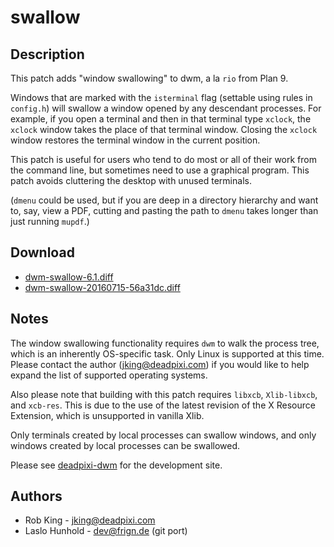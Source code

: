 swallow
=======

Description
-----------

This patch adds "window swallowing" to dwm, a la `rio` from Plan 9.

Windows that are marked with the `isterminal` flag (settable using rules in
`config.h`) will swallow a window opened by any descendant processes.
For example, if you open a terminal and then in that terminal type `xclock`,
the `xclock` window takes the place of that terminal window.
Closing the `xclock` window restores the terminal window in the current
position.

This patch is useful for users who tend to do most or all of their work
from the command line, but sometimes need to use a graphical program.
This patch avoids cluttering the desktop with unused terminals.

(`dmenu` could be used, but if you are deep in a directory hierarchy and
want to, say, view a PDF, cutting and pasting the path to `dmenu` takes
longer than just running `mupdf`.)

Download
--------

 * [dwm-swallow-6.1.diff](dwm-swallow-6.1.diff)
 * [dwm-swallow-20160715-56a31dc.diff](dwm-swallow-20160715-56a31dc.diff)

Notes
-----

The window swallowing functionality requires `dwm` to walk the process tree,
which is an inherently OS-specific task. Only Linux is supported at this time.
Please contact the author (jking@deadpixi.com) if you would like to help
expand the list of supported operating systems.

Also please note that building with this patch requires `libxcb`,
`Xlib-libxcb`, and `xcb-res`.
This is due to the use of the latest revision of the X Resource Extension,
which is unsupported in vanilla Xlib.

Only terminals created by local processes can swallow windows, and only
windows created by local processes can be swallowed.

Please see [deadpixi-dwm](https://github.com/deadpixi/deadpixi-dwm) for the
development site.

Authors
-------

 * Rob King - <jking@deadpixi.com>
 * Laslo Hunhold - <dev@frign.de> (git port)
